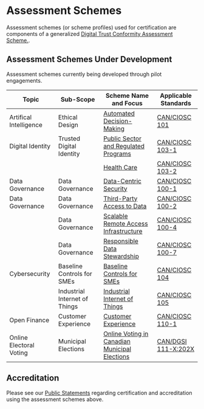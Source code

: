 # Assessment Schemes

Assessment schemes (or scheme profiles) used for certification are components of a generalized [Digital Trust Conformity Assessment Scheme.](digital-trust-main-scope.md).  

## Assessment Schemes Under Development

Assessment schemes currently being developed through pilot engagements.

|Topic|Sub-Scope|Scheme Name and Focus|Applicable Standards|
|---|---|---|---|
|Artifical Intelligence|Ethical Design|[Automated Decision-Making](./ethical-design-and-automated-decision.md)|[CAN/CIOSC 101](https://ciostrategycouncil.com/standards/find-a-standard/standards-in-automated-decision-systems-ai/cisoc101/)|
|Digital Identity|Trusted Digital Identity|[Public Sector and Regulated Programs](./digid-pubsec-reg-programs.md)|[CAN/CIOSC 103-1](https://ciostrategycouncil.com/standards/find-a-standard/standards-in-digital-trust/digital-trust-fundamentals/)|
|||[Health Care](./digital-identity-profile.md#health-care)|[CAN/CIOSC 103-2](https://ciostrategycouncil.com/standards/find-a-standard/standards-in-digital-trust/digital-trust/)||
|Data Governance|Data Governance|[Data-Centric Security](./data-governance-profile.md#data-centric-security)|[CAN/CIOSC 100-1](https://ciostrategycouncil.com/standards/find-a-standard/standards-in-data-governance/data-centric-security/)|
|Data Governance|Data Governance|[Third-Party Access to Data](third-party-access-to-data.md)|[CAN/CIOSC 100-2](https://dgc-cgn.org/standards/find-a-standard/standards-in-data-governance/third-party-access-to-data/)
||Data Governance|[Scalable Remote Access Infrastructure](./data-governance-profile.md#scalable-remote-access-infrastructure)|[CAN/CIOSC 100-4](https://ciostrategycouncil.com/standards/find-a-standard/standards-in-data-governance/remote-access-infrastructure/)|
||Data Governance|[Responsible Data Stewardship](./responsible-data-stewardship.md)|[CAN/CIOSC 100-7](https://ciostrategycouncil.com/standards/find-a-standard/standards-in-data-governance/responsible-data-stewardship/)|
|Cybersecurity|Baseline Controls for SMEs|[Baseline Controls for SMEs](./baseline-cybersecurity-controls.md)|[CAN/CIOSC 104](./baseline-cybersecurity-controls.md)
||Industrial Internet of Things|[Industrial Internet of Things](./industrial-internet-of-things.md)|[CAN/CIOSC 105](https://ciostrategycouncil.com/standards/find-a-standard/standards-in-cybersecurity/cybersecurity-iiot/)
|Open Finance|Customer Experience|[Customer Experience](./open-finance-profile.md)|[CAN/CIOSC 110-1](https://ciostrategycouncil.com/standards/find-a-standard/standards-in-open-finance/can-ciosc-110-1-open-finance-part-1-customer-experience/)|
|Online Electoral Voting|Municipal Elections|[Online Voting in Canadian Municipal Elections](./online-voting.md)|[CAN/DGSI 111-X:202X](https://dgc-cgn.org/standards/find-a-standard/standards-in-online-electoral-voting-2/can-ciosc-111-x202x-online-electoral-voting/)|

## Accreditation

Please see our [Public Statements](/public-information/README.md) regarding certification and accreditation using the assessment schemes above.
